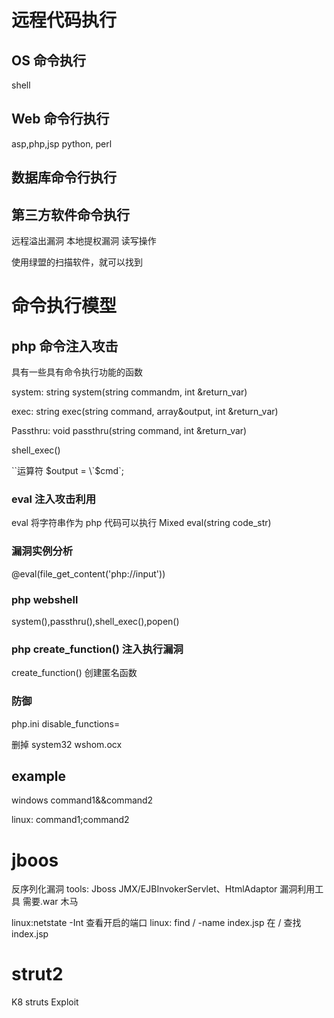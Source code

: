 # 远程代码执行

## OS 命令执行
shell

## Web 命令行执行
asp,php,jsp
python, perl

## 数据库命令行执行


## 第三方软件命令执行
远程溢出漏洞
本地提权漏洞
读写操作

使用绿盟的扫描软件，就可以找到

# 命令执行模型

## php 命令注入攻击
具有一些具有命令执行功能的函数

system:
string system(string commandm, int &return_var)

exec:
string exec(string command, array&output, int &return_var)

Passthru:
void passthru(string command, int &return_var)

shell_exec()

\`\`运算符
$output = \`$cmd\`;

### eval 注入攻击利用
eval 将字符串作为 php 代码可以执行
Mixed eval(string code_str)

### 漏洞实例分析
@eval(file_get_content('php://input'))


### php webshell
system(),passthru(),shell_exec(),popen()


### php create_function() 注入执行漏洞
create_function() 创建匿名函数

### 防御
php.ini disable_functions=

删掉 system32 wshom.ocx


## example

windows
command1&&command2

linux:
command1;command2

# jboos
反序列化漏洞
tools: Jboss JMX/EJBInvokerServlet、HtmlAdaptor 漏洞利用工具
需要.war 木马

linux:netstate -Int   查看开启的端口
linux: find / -name index.jsp  在 / 查找 index.jsp


# strut2
K8 struts Exploit

